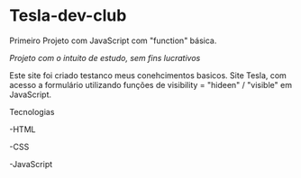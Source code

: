 # Tesla-dev-club
Primeiro Projeto com JavaScript com "function" básica.

*Projeto com o intuito de estudo, sem fins lucrativos* 

Este site foi criado testanco meus conehcimentos basicos.
Site Tesla, com acesso a formulário utilizando funções de visibility = "hideen" / "visible" em JavaScript.


Tecnologias

-HTML

-CSS

-JavaScript

